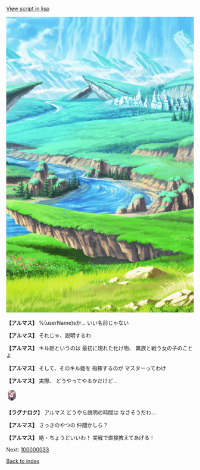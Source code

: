 [View script in lisp](../scripts/100000032.txt)

![plain.png](../images/backgrounds/plain.png)

**【アルマス】**
%(userName)sか…
いい名前じゃない

**【アルマス】**
それじゃ、説明するわ

**【アルマス】**
キル姫というのは
最初に現れた化け物、
異族と戦う女の子のことよ

**【アルマス】**
そして、そのキル姫を
指揮するのが
マスターってわけ

**【アルマス】**
実際、
どうやってやるかだけど…

<img src="../images/units/103611.png" alt="103611.png" height="34"/>

**【ラグナロク】**
アルマス
どうやら説明の時間は
なさそうだわ…

**【アルマス】**
さっきのやつの
仲間かしら？

**【アルマス】**
絶・ちょうどいいわ！
実戦で直接教えてあげる！

Next: [100000033](100000033.md)

[Back to index](index.md)
